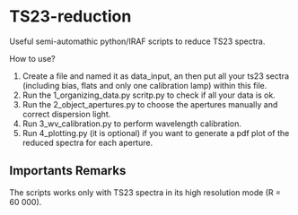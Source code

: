 # TS23-reduction

Useful semi-automathic python/IRAF scripts to reduce TS23 spectra. 

How to use?

1) Create a file and named it as data_input, an then put all your ts23 sectra (including bias, flats and only one calibration lamp) within this file. 
2) Run the 1_organizing_data.py scritp.py to check if all your data is ok.
3) Run the 2_object_apertures.py to choose the apertures manually and correct dispersion light.
4) Run 3_wv_calibration.py to perform wavelength calibration.
5) Run 4_plotting.py (it is optional) if you want to generate a pdf plot of the reduced spectra for each aperture.

## Importants Remarks
The scripts works only with TS23 spectra in its high resolution mode (R = 60 000).

